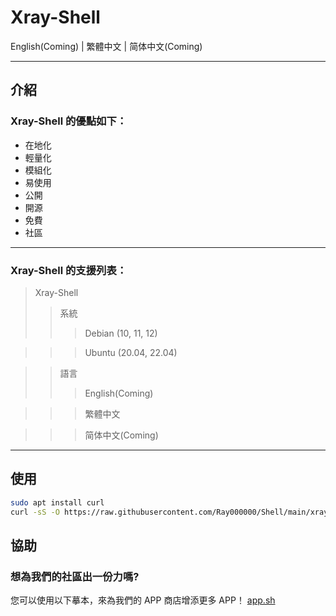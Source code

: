 # Xray-Shell
English(Coming) | 繁體中文 | 简体中文(Coming)
***

## 介紹
### Xray-Shell 的優點如下：
* 在地化
* 輕量化
* 模組化
* 易使用
* 公開
* 開源
* 免費
* 社區
***

### Xray-Shell 的支援列表：
>Xray-Shell
>>系統
>>>Debian (10, 11, 12)

>>>Ubuntu (20.04, 22.04)

>>語言
>>>English(Coming)

>>>繁體中文

>>>简体中文(Coming)

***

## 使用
```bash
sudo apt install curl
curl -sS -O https://raw.githubusercontent.com/Ray000000/Shell/main/xray-shell.sh && chmod +x xray-shell.sh && sudo ./xray-shell.sh
```

## 協助
### 想為我們的社區出一份力嗎?
您可以使用以下摹本，來為我們的 APP 商店增添更多 APP！
[app.sh](/main/app.sh)